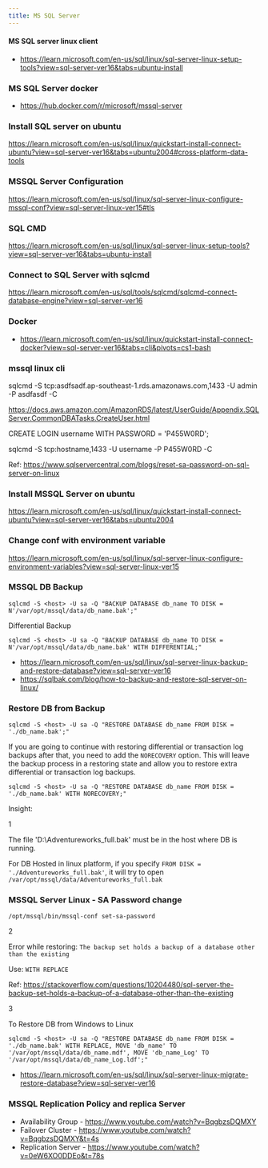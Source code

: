 ```yaml
---
title: MS SQL Server
---
```


#### MS SQL server linux client

- https://learn.microsoft.com/en-us/sql/linux/sql-server-linux-setup-tools?view=sql-server-ver16&tabs=ubuntu-install

### MS SQL Server docker 

- https://hub.docker.com/r/microsoft/mssql-server

### Install SQL server on ubuntu

https://learn.microsoft.com/en-us/sql/linux/quickstart-install-connect-ubuntu?view=sql-server-ver16&tabs=ubuntu2004#cross-platform-data-tools

### MSSQL Server Configuration

https://learn.microsoft.com/en-us/sql/linux/sql-server-linux-configure-mssql-conf?view=sql-server-linux-ver15#tls

### SQL CMD

https://learn.microsoft.com/en-us/sql/linux/sql-server-linux-setup-tools?view=sql-server-ver16&tabs=ubuntu-install

### Connect to SQL Server with sqlcmd

https://learn.microsoft.com/en-us/sql/tools/sqlcmd/sqlcmd-connect-database-engine?view=sql-server-ver16


### Docker

- https://learn.microsoft.com/en-us/sql/linux/quickstart-install-connect-docker?view=sql-server-ver16&tabs=cli&pivots=cs1-bash

### mssql linux cli

sqlcmd -S tcp:asdfsadf.ap-southeast-1.rds.amazonaws.com,1433 -U admin -P asdfasdf -C


https://docs.aws.amazon.com/AmazonRDS/latest/UserGuide/Appendix.SQLServer.CommonDBATasks.CreateUser.html

CREATE LOGIN username WITH PASSWORD = 'P455W0RD';

sqlcmd -S tcp:hostname,1433 -U username -P P455W0RD -C

Ref: https://www.sqlservercentral.com/blogs/reset-sa-password-on-sql-server-on-linux

### Install MSSQL Server on ubuntu

https://learn.microsoft.com/en-us/sql/linux/quickstart-install-connect-ubuntu?view=sql-server-ver16&tabs=ubuntu2004

### Change conf with environment variable 

https://learn.microsoft.com/en-us/sql/linux/sql-server-linux-configure-environment-variables?view=sql-server-linux-ver15

### MSSQL DB Backup

```
sqlcmd -S <host> -U sa -Q "BACKUP DATABASE db_name TO DISK = N'/var/opt/mssql/data/db_name.bak';"
```

Differential Backup 

```
sqlcmd -S <host> -U sa -Q "BACKUP DATABASE db_name TO DISK = N'/var/opt/mssql/data/db_name.bak' WITH DIFFERENTIAL;"
```

- https://learn.microsoft.com/en-us/sql/linux/sql-server-linux-backup-and-restore-database?view=sql-server-ver16
- https://sqlbak.com/blog/how-to-backup-and-restore-sql-server-on-linux/


### Restore DB from Backup


```
sqlcmd -S <host> -U sa -Q "RESTORE DATABASE db_name FROM DISK = './db_name.bak';"
```

If you are going to continue with restoring differential or transaction log backups after that, you need to add the `NORECOVERY` option. This will leave the backup process in a restoring state and allow you to restore extra differential or transaction log backups.

```
sqlcmd -S <host> -U sa -Q "RESTORE DATABASE db_name FROM DISK = './db_name.bak' WITH NORECOVERY;"
```

Insight: 

1

The file 'D:\Adventureworks_full.bak' must be in the host where DB is running. 

For DB Hosted in linux platform, if you specify `FROM DISK = './Adventureworks_full.bak'`, it will try to open `/var/opt/mssql/data/Adventureworks_full.bak`

### MSSQL Server Linux - SA Password change 

```
/opt/mssql/bin/mssql-conf set-sa-password
```

2

Error while restoring: `The backup set holds a backup of a database other than the existing`

Use: `WITH REPLACE`

Ref: https://stackoverflow.com/questions/10204480/sql-server-the-backup-set-holds-a-backup-of-a-database-other-than-the-existing

3 

To Restore DB from Windows to Linux 

```
sqlcmd -S <host> -U sa -Q "RESTORE DATABASE db_name FROM DISK = './db_name.bak' WITH REPLACE, MOVE 'db_name' TO '/var/opt/mssql/data/db_name.mdf', MOVE 'db_name_Log' TO '/var/opt/mssql/data/db_name_Log.ldf';"
```
- https://learn.microsoft.com/en-us/sql/linux/sql-server-linux-migrate-restore-database?view=sql-server-ver16



### MSSQL Replication Policy and replica Server 

- Availability Group - https://www.youtube.com/watch?v=BqgbzsDQMXY
- Failover Cluster - https://www.youtube.com/watch?v=BqgbzsDQMXY&t=4s
- Replication Server - https://www.youtube.com/watch?v=0eW6XO0DDEo&t=78s

